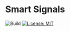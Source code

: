 # Smart Signals

![Build](https://github.com/grobbles/SmartSignals/actions/workflows/python-build.yml/badge.svg)
[![License: MIT](https://img.shields.io/badge/License-MIT-yellow.svg)](https://opensource.org/licenses/MIT)